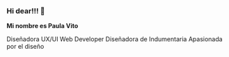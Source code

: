  ### Hi dear!!! 👋 
 
**Mi nombre es Paula Vito**

Diseñadora UX/UI
Web Developer
Diseñadora de Indumentaria
Apasionada por el diseño 
